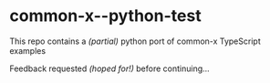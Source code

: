 # common-x--python-test

This repo contains a *(partial)* python port of common-x TypeScript examples

Feedback requested *(hoped for!)* before continuing...



